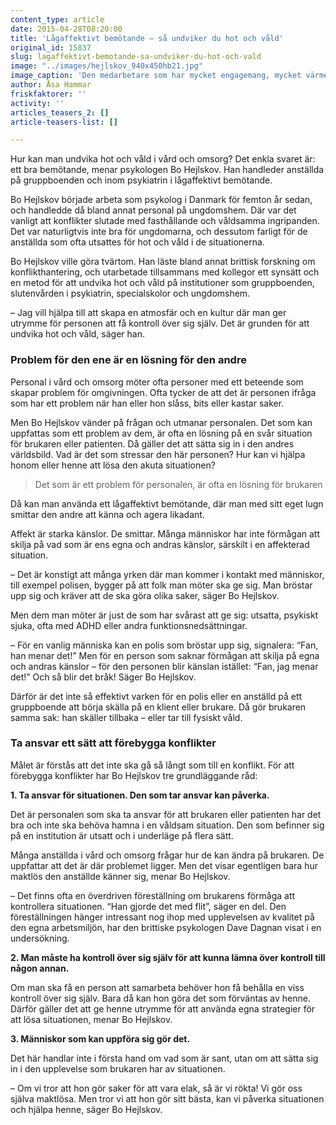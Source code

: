 ```yaml
---
content_type: article
date: 2015-04-28T08:20:00
title: 'Lågaffektivt bemötande – så undviker du hot och våld'
original_id: 15837
slug: lagaffektivt-bemotande-sa-undviker-du-hot-och-vald
image: "../images/hejlskov_940x450hb21.jpg"
image_caption: 'Den medarbetare som har mycket engagemang, mycket värme och litet eget kontrollbehov, har större möjlighet att ge brukaren utrymme för egen kontroll. Då minskar risken för konflikt, menar Bo Hejlskov. '
author: Åsa Hammar
friskfaktorer: ''
activity: ''
articles_teasers_2: []
article-teasers-list: []

---
```


Hur kan man undvika hot och våld i vård och omsorg? Det enkla svaret är: ett bra bemötande, menar psykologen Bo Hejlskov. Han handleder anställda på gruppboenden och inom psykiatrin i lågaffektivt bemötande.

Bo Hejlskov började arbeta som psykolog i Danmark för femton år sedan, och handledde då bland annat personal på ungdomshem. Där var det vanligt att konflikter slutade med fasthållande och våldsamma ingripanden. Det var naturligtvis inte bra för ungdomarna, och dessutom farligt för de anställda som ofta utsattes för hot och våld i de situationerna.

Bo Hejlskov ville göra tvärtom. Han läste bland annat brittisk forskning om konflikthantering, och utarbetade tillsammans med kollegor ett synsätt och en metod för att undvika hot och våld på institutioner som gruppboenden, slutenvården i psykiatrin, specialskolor och ungdomshem.

– Jag vill hjälpa till att skapa en atmosfär och en kultur där man ger utrymme för personen att få kontroll över sig själv. Det är grunden för att undvika hot och våld, säger han.

### Problem för den ene är en lösning för den andre

Personal i vård och omsorg möter ofta personer med ett beteende som skapar problem för omgivningen. Ofta tycker de att det är personen ifråga som har ett problem när han eller hon slåss, bits eller kastar saker.

Men Bo Hejlskov vänder på frågan och utmanar personalen. Det som kan uppfattas som ett problem av dem, är ofta en lösning på en svår situation för brukaren eller patienten. Då gäller det att sätta sig in i den andres världsbild. Vad är det som stressar den här personen? Hur kan vi hjälpa honom eller henne att lösa den akuta situationen?

> Det som är ett problem för personalen, är ofta en lösning för brukaren

Då kan man använda ett lågaffektivt bemötande, där man med sitt eget lugn smittar den andre att känna och agera likadant.

Affekt är starka känslor. De smittar. Många människor har inte förmågan att skilja på vad som är ens egna och andras känslor, särskilt i en affekterad situation.

– Det är konstigt att många yrken där man kommer i kontakt med människor, till exempel polisen, bygger på att folk man möter ska ge sig. Man bröstar upp sig och kräver att de ska göra olika saker, säger Bo Hejlskov.

Men dem man möter är just de som har svårast att ge sig: utsatta, psykiskt sjuka, ofta med ADHD eller andra funktionsnedsättningar.

– För en vanlig människa kan en polis som bröstar upp sig, signalera: “Fan, han menar det!” Men för en person som saknar förmågan att skilja på egna och andras känslor – för den personen blir känslan istället: “Fan, jag menar det!” Och så blir det bråk! Säger Bo Hejlskov.

Därför är det inte så effektivt varken för en polis eller en anställd på ett gruppboende att börja skälla på en klient eller brukare. Då gör brukaren samma sak: han skäller tillbaka – eller tar till fysiskt våld.

### Ta ansvar ett sätt att förebygga konflikter

Målet är förstås att det inte ska gå så långt som till en konflikt. För att förebygga konflikter har Bo Hejlskov tre grundläggande råd:

**1\. Ta ansvar för situationen. Den som tar ansvar kan påverka.**

Det är personalen som ska ta ansvar för att brukaren eller patienten har det bra och inte ska behöva hamna i en våldsam situation. Den som befinner sig på en institution är utsatt och i underläge på flera sätt.

Många anställda i vård och omsorg frågar hur de kan ändra på brukaren. De uppfattar att det är där problemet ligger. Men det visar egentligen bara hur maktlös den anställde känner sig, menar Bo Hejlskov.

– Det finns ofta en överdriven föreställning om brukarens förmåga att kontrollera situationen. “Han gjorde det med flit”, säger en del. Den föreställningen hänger intressant nog ihop med upplevelsen av kvalitet på den egna arbetsmiljön, har den brittiske psykologen Dave Dagnan visat i en undersökning.

**2\. Man måste ha kontroll över sig själv för att kunna lämna över kontroll till någon annan.**

Om man ska få en person att samarbeta behöver hon få behålla en viss kontroll över sig själv. Bara då kan hon göra det som förväntas av henne. Därför gäller det att ge henne utrymme för att använda egna strategier för att lösa situationen, menar Bo Hejlskov.

**3\. Människor som kan uppföra sig gör det.**

Det här handlar inte i första hand om vad som är sant, utan om att sätta sig in i den upplevelse som brukaren har av situationen.

– Om vi tror att hon gör saker för att vara elak, så är vi rökta! Vi gör oss själva maktlösa. Men tror vi att hon gör sitt bästa, kan vi påverka situationen och hjälpa henne, säger Bo Hejlskov.

